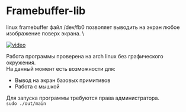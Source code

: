 # Framebuffer-lib

linux framebuffer файл /dev/fb0 позволяет выводить на экран любое изображение поверх экрана. \

[![video](https://img.youtube.com/vi/kdESV7I0SVY/hqdefault.jpg)](https://youtu.be/kdESV7I0SVY)

Работа программы проверена на arch linux без графического окружения. \
На данный момент есть возможности для:
* Вывод на экран базовых примитивов
* Работа с мышкой

Для запуска программы требуются права администратора.\
`sudo ./out/main`